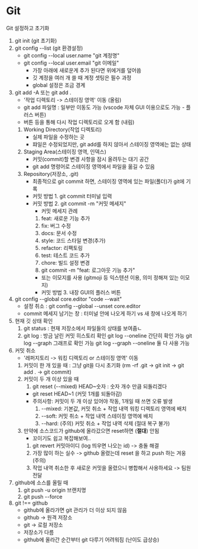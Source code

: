 # Git

Git 설정하고 초기화

1. git init (git 초기화)
2. git config --list (git 환경설정)
   - git config --local user.name "git 계정명"
   - git config --local user.email "git 이메일"
     - 가장 아래에 새로운게 추가 된다면 위에거를 덮어씀
     - 깃 계정을 여러 개 쓸 때 계정 셋팅은 필수 과정
     - global 설정은 조금 경계
3. git add -A 또는 git add .
   - '작업 디렉토리 -> 스테이징 영역' 이동 (올림)
   - git add 파일명 : 일부만 이동도 가능 (vscode 자체 GUI 이용으로도 가능 - 플러스 버튼)
   - 버튼 등을 통해 다시 작업 디렉토리로 오게 함 (내림)
   1. Working Directory(작업 디렉토리)
      - 실제 파일을 수정하는 곳
      - 퍄일은 수정되었지만, git add를 하지 않아서 스테이징 영역에는 없는 상태
   2. Staging Area(스테이징 영역, 인덱스)
      - 커밋(commit)할 변경 사항을 잠시 올려두는 대기 공간
      - git add 명령어로 스테이징 영역에서 파일을 옮길 수 있음
   3. Repository(저장소, .git)
      - 최종적으로 git commit 하면, 스테이징 영역에 있는 파일(폴더)가 git에 기록
      - 커밋 방법 1. git commit 터미널 입력
      - 커밋 방법 2. git commit -m "커밋 메세지"
        - 커밋 메세지 관례
        1. feat: 새로운 기능 추가
        2. fix: 버그 수정
        3. docs: 문서 수정
        4. style: 코드 스타일 변경(추가)
        5. refactor: 리팩토링
        6. test: 테스트 코드 추가
        7. chore: 빌드 설정 변경
        8. git commit -m "feat: 로그아웃 기능 추가"
        - 또는 이모지를 사용 (gitmoji 등 익스텐션 이용, 의미 정해져 있는 이모지)
        - 커밋 방법 3. 내장 GUI의 플러스 버튼
4. git config --global core.editor "code --wait"
   - 설정 취소 : git config --global --unset core.editor
   - commit 메세지 남기는 창 : 터미널 안에 나오게 하기 vs 새 창에 나오게 하기
5. 현재 깃 상태 확인
   1. git status : 현재 저장소에서 파일들의 상태를 보여줌ㄴ
   2. git log : 방금 날린 커밋 히스토리 확인
      git log --oneline 간단히 확인 가능
      git log --graph 그래프로 확인 가능
      git log --graph --oneline 둘 다 사용 가능
6. 커밋 취소
   - '레퍼지토리 -> 워킹 디렉토리 or 스테이징 영역' 이동
   1. 커밋이 한 개 있을 때 : 그냥 git을 다시 초기화 (rm -rf .git -> git init -> git add . -> git commit)
   2. 커밋이 두 개 이상 있을 때
      1. git reset (--mixed) HEAD~숫자 : 숫자 개수 만큼 되돌리겠다
      - git reset HEAD~1 (커밋 1개를 되돌아감)
      - 주의사항: 커밋이 두 개 이상 있어야 작동, 1개일 때 쓰면 오류 발생
        1. --mixed: 기본값, 커밋 취소 + 작업 내역 워킹 디렉토리 영역에 배치
        2. --soft: 커밋 취소 + 작업 내역 스테이징 영역에 배치
        3. --hard: (주의) 커밋 취소 + 작업 내역 삭제 (절대 복구 불가)
   3. 만약에 소스코드가 github에 올라갔으면 reset하면 (**절대**) 안됨
      - 꼬이기도 쉽고 복잡해보여..
      1. git revert 커밋아이디 (log 띄우면 나오는 id) -> 충돌 해결
      2. 가장 많이 하는 실수 -> github 올렸는데 reset 을 하고 push 하는 겨웅 (주의)
      3. 작업 내역 취소한 후 새로운 커밋을 올렸으니 병합해서 사용하세요 -> 팀원 전달
7. github에 소스를 올릴 때
   1. git push -u origin 브랜치명
   2. git push --force
8. git !== github
   - github에 올라가면 git 관리가 더 이상 되지 않음
   - github -> 원격 저장소
   - git -> 로컬 저장소
   - 저장소가 다름
   - github에 올라간 순간부터 git 다루기 어려워짐 (난이도 급상승)
